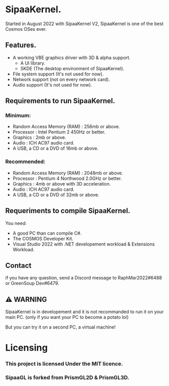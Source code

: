 # SipaaKernel.

Started in August 2022 with SipaaKernel V2, SipaaKernel is one of the best Cosmos OSes ever.

## Features.

* A working VBE graphics driver with 3D & alpha support.
    - A UI library.
    - SKDE (The desktop environment of SipaaKernel).
* File system support (It's not used for now).
* Network support (not on every network card).
* Audio support (It's not used for now).

## Requirements to run SipaaKernel.

### Minimum:

* Random Access Memory (RAM) : 256mb or above.
* Processor : Intel Pentium 2 450Hz or better.
* Graphics : 2mb or above.
* Audio : ICH AC97 audio card.
* A USB, a CD or a DVD of 16mb or above.

### Recommended:

* Random Access Memory (RAM) : 2048mb or above.
* Processor : Pentium 4 Northwood 2.0GHz or better.
* Graphics : 4mb or above with 3D acceleration.
* Audio : ICH AC97 audio card.
* A USB, a CD or a DVD of 32mb or above.

## Requeriments to compile SipaaKernel.

You need:

* A good PC than can compile C#.
* The COSMOS Developer Kit.
* Visual Studio 2022 with .NET developement workload & Extensions Workload.

## Contact

if you have any question, send a Discord message to RaphMar2022#6488 or GreenSoup Dev#6479.

## ⚠️ WARNING
SipaaKernel is in developement and it is not recommanded to run it on your
main PC. (only if you want your PC to become a potato lol)

But you can try it on a second PC, a virtual machine!

# Licensing
### This project is licensed Under the MIT licence.
### SipaaGL is forked from PrismGL2D & PrismGL3D.
